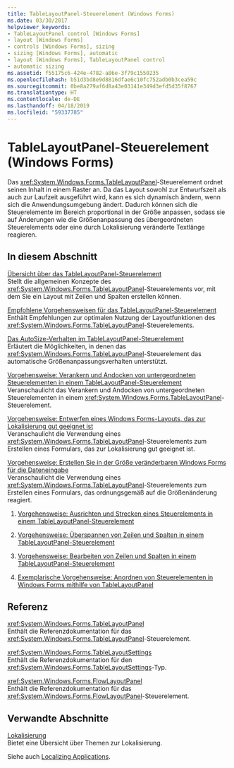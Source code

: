 ```yaml
---
title: TableLayoutPanel-Steuerelement (Windows Forms)
ms.date: 03/30/2017
helpviewer_keywords:
- TableLayoutPanel control [Windows Forms]
- layout [Windows Forms]
- controls [Windows Forms], sizing
- sizing [Windows Forms], automatic
- layout [Windows Forms], TableLayoutPanel control
- automatic sizing
ms.assetid: f55175c6-424e-4782-a86e-3f79c1550235
ms.openlocfilehash: b51d3bd8e9d8816dfae6c10fc752adb0b3cea59c
ms.sourcegitcommit: 0be8a279af6d8a43e03141e349d3efd5d35f8767
ms.translationtype: HT
ms.contentlocale: de-DE
ms.lasthandoff: 04/18/2019
ms.locfileid: "59337785"
---
```

# <a name="tablelayoutpanel-control-windows-forms"></a>TableLayoutPanel-Steuerelement (Windows Forms)
Das <xref:System.Windows.Forms.TableLayoutPanel>-Steuerelement ordnet seinen Inhalt in einem Raster an. Da das Layout sowohl zur Entwurfszeit als auch zur Laufzeit ausgeführt wird, kann es sich dynamisch ändern, wenn sich die Anwendungsumgebung ändert. Dadurch können sich die Steuerelemente im Bereich proportional in der Größe anpassen, sodass sie auf Änderungen wie die Größenanpassung des übergeordneten Steuerelements oder eine durch Lokalisierung veränderte Textlänge reagieren.  
  
## <a name="in-this-section"></a>In diesem Abschnitt  
 [Übersicht über das TableLayoutPanel-Steuerelement](tablelayoutpanel-control-overview.md)  
 Stellt die allgemeinen Konzepte des <xref:System.Windows.Forms.TableLayoutPanel>-Steuerelements vor, mit dem Sie ein Layout mit Zeilen und Spalten erstellen können.  
  
 [Empfohlene Vorgehensweisen für das TableLayoutPanel-Steuerelement](best-practices-for-the-tablelayoutpanel-control.md)  
 Enthält Empfehlungen zur optimalen Nutzung der Layoutfunktionen des <xref:System.Windows.Forms.TableLayoutPanel>-Steuerelements.  
  
 [Das AutoSize-Verhalten im TableLayoutPanel-Steuerelement](autosize-behavior-in-the-tablelayoutpanel-control.md)  
 Erläutert die Möglichkeiten, in denen das <xref:System.Windows.Forms.TableLayoutPanel>-Steuerelement das automatische Größenanpassungsverhalten unterstützt.  
  
 [Vorgehensweise: Verankern und Andocken von untergeordneten Steuerelementen in einem TableLayoutPanel-Steuerelement](how-to-anchor-and-dock-child-controls-in-a-tablelayoutpanel-control.md)  
 Veranschaulicht das Verankern und Andocken von untergeordneten Steuerelementen in einem <xref:System.Windows.Forms.TableLayoutPanel>-Steuerelement.  
  
 [Vorgehensweise: Entwerfen eines Windows Forms-Layouts, das zur Lokalisierung gut geeignet ist](how-to-design-a-windows-forms-layout-that-responds-well-to-localization.md)  
 Veranschaulicht die Verwendung eines <xref:System.Windows.Forms.TableLayoutPanel>-Steuerelements zum Erstellen eines Formulars, das zur Lokalisierung gut geeignet ist.  
  
 [Vorgehensweise: Erstellen Sie in der Größe veränderbaren Windows Forms für die Dateneingabe](how-to-create-a-resizable-windows-form-for-data-entry.md)  
 Veranschaulicht die Verwendung eines <xref:System.Windows.Forms.TableLayoutPanel>-Steuerelements zum Erstellen eines Formulars, das ordnungsgemäß auf die Größenänderung reagiert.  
  
1. [Vorgehensweise: Ausrichten und Strecken eines Steuerelements in einem TableLayoutPanel-Steuerelement](how-to-align-and-stretch-a-control-in-a-tablelayoutpanel-control.md)  
  
2. [Vorgehensweise: Überspannen von Zeilen und Spalten in einem TableLayoutPanel-Steuerelement](how-to-span-rows-and-columns-in-a-tablelayoutpanel-control.md)  
  
3. [Vorgehensweise: Bearbeiten von Zeilen und Spalten in einem TableLayoutPanel-Steuerelement](how-to-edit-columns-and-rows-in-a-tablelayoutpanel-control.md)  
  
4. [Exemplarische Vorgehensweise: Anordnen von Steuerelementen in Windows Forms mithilfe von TableLayoutPanel](walkthrough-arranging-controls-on-windows-forms-using-a-tablelayoutpanel.md)  
  
## <a name="reference"></a>Referenz  
 <xref:System.Windows.Forms.TableLayoutPanel>  
 Enthält die Referenzdokumentation für das <xref:System.Windows.Forms.TableLayoutPanel>-Steuerelement.  
  
 <xref:System.Windows.Forms.TableLayoutSettings>  
 Enthält die Referenzdokumentation für den <xref:System.Windows.Forms.TableLayoutSettings>-Typ.  
  
 <xref:System.Windows.Forms.FlowLayoutPanel>  
 Enthält die Referenzdokumentation für das <xref:System.Windows.Forms.FlowLayoutPanel>-Steuerelement.  
  
## <a name="related-sections"></a>Verwandte Abschnitte  
 [Lokalisierung](../../../standard/globalization-localization/localization.md)  
 Bietet eine Übersicht über Themen zur Lokalisierung.  
  
 Siehe auch [Localizing Applications](https://docs.microsoft.com/previous-versions/visualstudio/visual-studio-2013/z68135h5(v=vs.120)).
